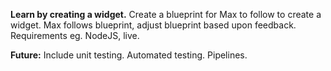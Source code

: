 
**Learn by creating a widget.**
Create a blueprint for Max to follow to create a widget.
Max follows blueprint, adjust blueprint based upon feedback.
Requirements eg. NodeJS, live.

**Future:**
Include unit testing.
Automated testing.
Pipelines.